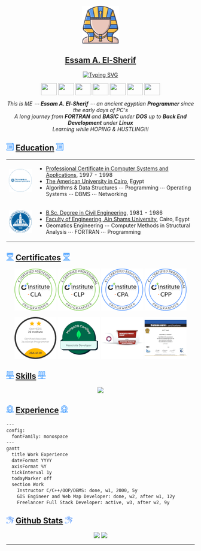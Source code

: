 <p align="center">
	<img src="img/pharaoh-01_2.png" width="100">
</p>
<h2 align="center"><a href="https://essamatefelsherif.github.io/whoami/" traget="_blank" title="Essam A. El-Sherif">Essam A. El-Sherif</a></h2>
<p align="center">
	<a href="https://git.io/typing-svg"><img src="https://readme-typing-svg.herokuapp.com?font=Fira+Code&pause=1000&center=true&width=600&color=5d9cec&lines=Certified+Developer+%E2%8B%AF+C%2FC%2B%2B++%E2%8B%AF+JavaScript+%E2%8B%AF+MongoDB;Certified+Project+Manager;Developer+%E2%8B%AF+Full+Stack+%E2%8B%AF+Web+Map;Engineer+%E2%8B%AF+Software+%E2%8B%AF+GIS" alt="Typing SVG"></a>
</p>
<p align="center">
	<a href="https://essamatefelsherif.github.io/whoami/" target="_blank"><img align="center" height="32" width="42" src="https://cdn.jsdelivr.net/npm/simple-icons@9.21.0/icons/github.svg"></a>
	<a href="https://www.linkedin.com/in/essam-elsherif" target="_blank"><img align="center" height="32" width="42" src="https://cdn.jsdelivr.net/npm/simple-icons@9.21.0/icons/linkedin.svg"></a>
	<a href="https://www.npmjs.com/~essamonline" target="_blank"><img align="center" height="32" width="42" src="https://cdn.jsdelivr.net/npm/simple-icons@9.21.0/icons/npm.svg"></a>
	<a href="https://www.hackerrank.com/profile/esm_elsh" target="_blank"><img align="center" height="32" width="42" src="https://cdn.jsdelivr.net/npm/simple-icons@9.21.0/icons/hackerrank.svg"></a>
	<a href="https://roadmap.sh/u/essam" target="_blank"><img align="center" height="32" width="42" src="https://cdn.jsdelivr.net/npm/simple-icons@9.21.0/icons/roadmapdotsh.svg"></a>	
	<a href="https://www.upwork.com/freelancers/~01e24853ee269b6b8d?viewMode=1" target="_blank"><img align="center" height="32" width="42" src="https://cdn.jsdelivr.net/npm/simple-icons@9.21.0/icons/upwork.svg"></a>
	<a href="mailto:esm.elsh.it@gmail.com"><img align="center" height="32" width="42" src="https://cdn.jsdelivr.net/npm/simple-icons@9.21.0/icons/gmail.svg"></a>
</p>

<p align="center">
	<em>
		This is ME ⋯ <strong>Essam A. El-Sherif</strong> ⋯ an ancient egyptian <strong>Programmer</strong> since the early days of PC's<br>
		A long journey from <strong>FORTRAN</strong> and <strong>BASIC</strong> under <strong>DOS</strong> up to <strong>Back End Development</strong> under <strong>Linux</strong><br>
		Learning while HOPING & HUSTLING!!!
	</em> 
</p>

## <img src="img/papyrus-01_2.png" width="20"> [Education]() <img src="img/papyrus-01_2.png" width="20">

<table>
	<tr></tr>
	<tr>
		<td><a href="https://www.aucegypt.edu/" target="_blank" title="The American University in Cairo"><img src="img/auc-logo.png" width="112"></a></td>
		<td>
			<ul>
				<li><a href="https://drive.google.com/file/d/18T6pIXVBTDcDmszMjZdXTO4ecYtlfol-/view?usp=sharing" target="_blank" title="Professional Certificate in Computer Systems and Applications">Professional Certificate in Computer Systems and Applications</a>, 1997 - 1998</li>
				<li><a href="https://www.aucegypt.edu/" target="_blank" title="The American University in Cairo">The American University in Cairo</a>, Egypt</li>
				<li>Algorithms & Data Structures ⋯ Programming ⋯ Operating Systems ⋯ DBMS ⋯ Networking</li>				
			</ul>
		</td>
	</tr>
	<tr></tr>	
	<tr>
		<td><a href="https://eng.asu.edu.eg/" target="_blank" title="Faculty of Engineering, Ain Shams University"><img src="img/asu-logo.png" width="112"></a></td>
		<td>
			<ul>
				<li><a href="https://drive.google.com/file/d/1onegtIbHrPC5yssy63dOzD2or51M0XDC/view?usp=sharing" target="_blank" title="B.Sc. Degree in Civil Engineering">B.Sc. Degree in Civil Engineering</a>, 1981 - 1986</li>
				<li><a href="https://eng.asu.edu.eg/" target="_blank" title="Faculty of Engineering, Ain Shams University">Faculty of Engineering, Ain Shams University</a>, Cairo, Egypt</li>
				<li>Geomatics Engineering ⋯ Computer Methods in Structural Analysis ⋯ FORTRAN ⋯ Programming</li>			
			</ul>
		</td>
	</tr>
</table>

## <img src="img/cup-01_2.png" width="20"> [Certificates]() <img src="img/cup-01_2.png" width="20">

<p align="center">
	<a href="https://verify.openedg.org/?id=QkWA.U0Ez.WPGc" target="_blank" title="C Certified Associate Programmer (CLA)"><img src="img/badge-cla.png"></a>
	<a href="https://verify.openedg.org/?id=BEw4.Ht0J.Fhcp" target="_blank" title="C Certified Professional Programmer (CLP)"><img src="img/badge-clp.png"></a>
	<a href="https://verify.openedg.org/?id=PmmQ.F2o4.LgbX" target="_blank" title="C++ Certified Associate Programmer (CPA)"><img src="img/badge-cpa.png"></a>
	<a href="https://verify.openedg.org/?id=Eg6b.jwis.avtg" target="_blank" title="C++ Certified Professional Programmer (CPP)"><img src="img/badge-cpp.png"></a>
</p>
<p align="center">
	<a href="https://verify.openedg.org/?id=WG5b.vCsP.ktUR" target="_blank" title="JavaScript Certified Associate Programmer (JSA)"><img src="img/badge-jsa.png"></a>
	<a href="https://www.credly.com/badges/5aa5a543-c308-4e5a-b907-b63997bf4a33/public_url" target="_blank" title="MongoDB Certified Associate Developer"><img src="img/badge-mongodb-dev.png"></a>
	<a href="https://www.io4pm.org/badges/15615627122111" target="_blank" title="Accredited Project Manager APRM™"><img src="img/badge-io4pm-aprm.png"></a>
	<a href="https://www.brainmeasures.com/Individual/ViewSoftCertificate.aspx?utestid=169070" target="_blank" title="Git Test Certificate"><img src="img/badge-bm-git.png"></a>
</p>

## <img src="img/flower-03_2.png" width="20"> [Skills]() <img src="img/flower-03_2.png" width="20">

<p align="center">
  <a href="https://skillicons.dev" title="Skills">
    <img src="https://skillicons.dev/icons?i=linux,bash,c,cpp,js,java,mysql,postgres,mongodb,nodejs,express,npm,html,css,react,git,github,md&perline=9" />
  </a>
</p>

## <img src="img/shen-ring-01_2.png" width="20"> [Experience]() <img src="img/shen-ring-01_2.png" width="20">

```mermaid
---
config:
  fontFamily: monospace
---
gantt
  title Work Experience
  dateFormat YYYY
  axisFormat %Y
  tickInterval 1y
  todayMarker off
  section Work
    Instructor C/C++/OOP/DBMS: done, w1, 2000, 5y
    GIS Engineer and Web Map Developer: done, w2, after w1, 12y
    Freelancer Full Stack Developer: active, w3, after w2, 9y
```

## <img src="img/eye-01_4.png" width="20"> [Github Stats]() <img src="img/eye-01_4.png" width="20">

<p align="center">
	<img src="https://github-readme-stats.vercel.app/api/top-langs/?username=essamatefelsherif" height="230">
	<img src="https://github-readme-stats.vercel.app/api?username=essamatefelsherif" height="230">
</p>

<hr>
